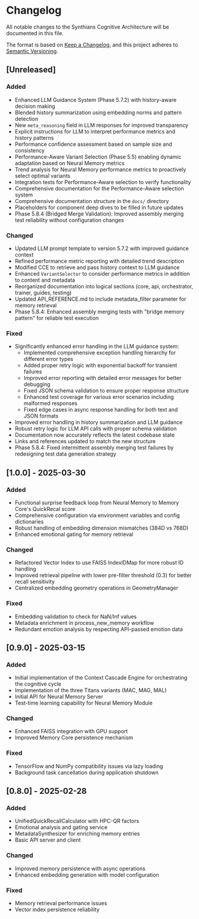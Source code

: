 # Changelog

All notable changes to the Synthians Cognitive Architecture will be documented in this file.

The format is based on [Keep a Changelog](https://keepachangelog.com/en/1.0.0/),
and this project adheres to [Semantic Versioning](https://semver.org/spec/v2.0.0.html).

## [Unreleased]

### Added
- Enhanced LLM Guidance System (Phase 5.7.2) with history-aware decision making
- Blended history summarization using embedding norms and pattern detection
- New `meta_reasoning` field in LLM responses for improved transparency
- Explicit instructions for LLM to interpret performance metrics and history patterns
- Performance confidence assessment based on sample size and consistency
- Performance-Aware Variant Selection (Phase 5.5) enabling dynamic adaptation based on Neural Memory metrics
- Trend analysis for Neural Memory performance metrics to proactively select optimal variants
- Integration tests for Performance-Aware selection to verify functionality
- Comprehensive documentation for the Performance-Aware selection system
- Comprehensive documentation structure in the `docs/` directory
- Placeholders for component deep dives to be filled in future updates
- Phase 5.8.4 (Bridged Merge Validation): Improved assembly merging test reliability without configuration changes

### Changed
- Updated LLM prompt template to version 5.7.2 with improved guidance context
- Refined performance metric reporting with detailed trend description
- Modified CCE to retrieve and pass history context to LLM guidance
- Enhanced `VariantSelector` to consider performance metrics in addition to content and metadata
- Reorganized documentation into logical sections (core, api, orchestrator, trainer, guides, testing)
- Updated API_REFERENCE.md to include metadata_filter parameter for memory retrieval
- Phase 5.8.4: Enhanced assembly merging tests with "bridge memory pattern" for reliable test execution

### Fixed
- Significantly enhanced error handling in the LLM guidance system:
  - Implemented comprehensive exception handling hierarchy for different error types
  - Added proper retry logic with exponential backoff for transient failures
  - Improved error reporting with detailed error messages for better debugging
  - Fixed JSON schema validation to ensure proper response structure
  - Enhanced test coverage for various error scenarios including malformed responses
  - Fixed edge cases in async response handling for both text and JSON formats
- Improved error handling in history summarization and LLM guidance
- Robust retry logic for LLM API calls with proper schema validation
- Documentation now accurately reflects the latest codebase state
- Links and references updated to match the new structure
- Phase 5.8.4: Fixed intermittent assembly merging test failures by redesigning test data generation strategy

## [1.0.0] - 2025-03-30

### Added
- Functional surprise feedback loop from Neural Memory to Memory Core's QuickRecal score
- Comprehensive configuration via environment variables and config dictionaries
- Robust handling of embedding dimension mismatches (384D vs 768D)
- Enhanced emotional gating for memory retrieval

### Changed
- Refactored Vector Index to use FAISS IndexIDMap for more robust ID handling
- Improved retrieval pipeline with lower pre-filter threshold (0.3) for better recall sensitivity
- Centralized embedding geometry operations in GeometryManager

### Fixed
- Embedding validation to check for NaN/Inf values
- Metadata enrichment in process_new_memory workflow
- Redundant emotion analysis by respecting API-passed emotion data

## [0.9.0] - 2025-03-15

### Added
- Initial implementation of the Context Cascade Engine for orchestrating the cognitive cycle
- Implementation of the three Titans variants (MAC, MAG, MAL)
- Initial API for Neural Memory Server
- Test-time learning capability for Neural Memory Module

### Changed
- Enhanced FAISS integration with GPU support
- Improved Memory Core persistence mechanism

### Fixed
- TensorFlow and NumPy compatibility issues via lazy loading
- Background task cancellation during application shutdown

## [0.8.0] - 2025-02-28

### Added
- UnifiedQuickRecallCalculator with HPC-QR factors
- Emotional analysis and gating service
- MetadataSynthesizer for enriching memory entries
- Basic API server and client

### Changed
- Improved memory persistence with async operations
- Enhanced embedding generation with model configuration

### Fixed
- Memory retrieval performance issues
- Vector index persistence reliability
